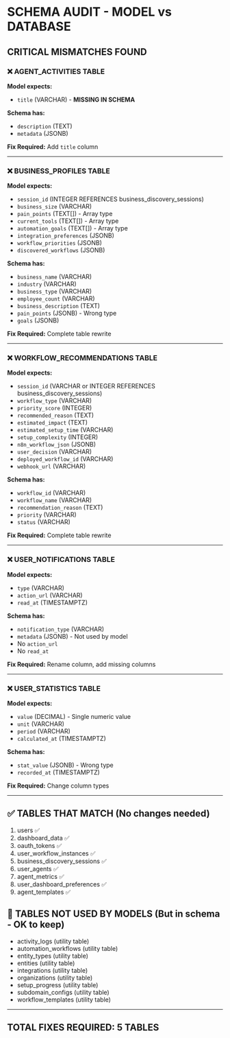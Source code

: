 # SCHEMA AUDIT - MODEL vs DATABASE

## CRITICAL MISMATCHES FOUND

### ❌ AGENT_ACTIVITIES TABLE
**Model expects:**
- `title` (VARCHAR) - **MISSING IN SCHEMA**

**Schema has:**
- `description` (TEXT)
- `metadata` (JSONB)

**Fix Required:** Add `title` column

---

### ❌ BUSINESS_PROFILES TABLE
**Model expects:**
- `session_id` (INTEGER REFERENCES business_discovery_sessions)
- `business_size` (VARCHAR)
- `pain_points` (TEXT[]) - Array type
- `current_tools` (TEXT[]) - Array type
- `automation_goals` (TEXT[]) - Array type
- `integration_preferences` (JSONB)
- `workflow_priorities` (JSONB)
- `discovered_workflows` (JSONB)

**Schema has:**
- `business_name` (VARCHAR)
- `industry` (VARCHAR)
- `business_type` (VARCHAR)
- `employee_count` (VARCHAR)
- `business_description` (TEXT)
- `pain_points` (JSONB) - Wrong type
- `goals` (JSONB)

**Fix Required:** Complete table rewrite

---

### ❌ WORKFLOW_RECOMMENDATIONS TABLE
**Model expects:**
- `session_id` (VARCHAR or INTEGER REFERENCES business_discovery_sessions)
- `workflow_type` (VARCHAR)
- `priority_score` (INTEGER)
- `recommended_reason` (TEXT)
- `estimated_impact` (TEXT)
- `estimated_setup_time` (VARCHAR)
- `setup_complexity` (INTEGER)
- `n8n_workflow_json` (JSONB)
- `user_decision` (VARCHAR)
- `deployed_workflow_id` (VARCHAR)
- `webhook_url` (VARCHAR)

**Schema has:**
- `workflow_id` (VARCHAR)
- `workflow_name` (VARCHAR)
- `recommendation_reason` (TEXT)
- `priority` (VARCHAR)
- `status` (VARCHAR)

**Fix Required:** Complete table rewrite

---

### ❌ USER_NOTIFICATIONS TABLE
**Model expects:**
- `type` (VARCHAR)
- `action_url` (VARCHAR)
- `read_at` (TIMESTAMPTZ)

**Schema has:**
- `notification_type` (VARCHAR)
- `metadata` (JSONB) - Not used by model
- No `action_url`
- No `read_at`

**Fix Required:** Rename column, add missing columns

---

### ❌ USER_STATISTICS TABLE
**Model expects:**
- `value` (DECIMAL) - Single numeric value
- `unit` (VARCHAR)
- `period` (VARCHAR)
- `calculated_at` (TIMESTAMPTZ)

**Schema has:**
- `stat_value` (JSONB) - Wrong type
- `recorded_at` (TIMESTAMPTZ)

**Fix Required:** Change column types

---

## ✅ TABLES THAT MATCH (No changes needed)
1. users ✅
2. dashboard_data ✅
3. oauth_tokens ✅
4. user_workflow_instances ✅
5. business_discovery_sessions ✅
6. user_agents ✅
7. agent_metrics ✅
8. user_dashboard_preferences ✅
9. agent_templates ✅

## 🔵 TABLES NOT USED BY MODELS (But in schema - OK to keep)
- activity_logs (utility table)
- automation_workflows (utility table)
- entity_types (utility table)
- entities (utility table)
- integrations (utility table)
- organizations (utility table)
- setup_progress (utility table)
- subdomain_configs (utility table)
- workflow_templates (utility table)

---

## TOTAL FIXES REQUIRED: 5 TABLES

